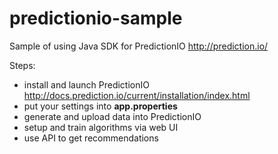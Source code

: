 predictionio-sample
===================
Sample of using Java SDK for PredictionIO http://prediction.io/

Steps:
* install and launch PredictionIO http://docs.prediction.io/current/installation/index.html
* put your settings into **app.properties**
* generate and upload data into PredictionIO
* setup and train algorithms via web UI 
* use API to get recommendations
